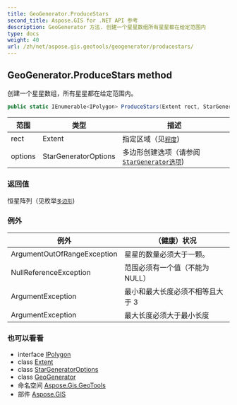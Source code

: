 ```yaml
---
title: GeoGenerator.ProduceStars
second_title: Aspose.GIS for .NET API 参考
description: GeoGenerator 方法. 创建一个星星数组所有星星都在给定范围内
type: docs
weight: 40
url: /zh/net/aspose.gis.geotools/geogenerator/producestars/
---
```

## GeoGenerator.ProduceStars method

创建一个星星数组，所有星星都在给定范围内。

```csharp
public static IEnumerable<IPolygon> ProduceStars(Extent rect, StarGeneratorOptions options)
```

| 范围 | 类型 | 描述 |
| --- | --- | --- |
| rect | Extent | 指定区域（见[`程度`](../../../aspose.gis/extent/)) |
| options | StarGeneratorOptions | 多边形创建选项（请参阅[`StarGenerator选项`](../../stargeneratoroptions/)) |

### 返回值

恒星阵列（见枚举[`多边形`](../../../aspose.gis.geometries/ipolygon/))

### 例外

| 例外 | （健康）状况 |
| --- | --- |
| ArgumentOutOfRangeException | 星星的数量必须大于一颗。 |
| NullReferenceException | 范围必须有一个值（不能为 NULL） |
| ArgumentException | 最小和最大长度必须不相等且大于 3 |
| ArgumentException | 最大长度必须大于最小长度 |

### 也可以看看

* interface [IPolygon](../../../aspose.gis.geometries/ipolygon/)
* class [Extent](../../../aspose.gis/extent/)
* class [StarGeneratorOptions](../../stargeneratoroptions/)
* class [GeoGenerator](../)
* 命名空间 [Aspose.Gis.GeoTools](../../geogenerator/)
* 部件 [Aspose.GIS](../../../)


